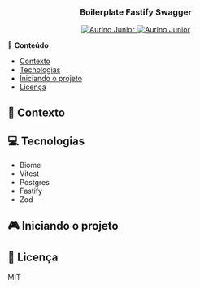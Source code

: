 <div align="center">
   <h3>Boilerplate Fastify Swagger</h3>
</div>

<p align="center">
   <a href="https://www.instagram.com/aurigod97/">
      <img alt="Aurino Junior" src="https://img.shields.io/badge/-aurigod97-0390fc?style=flat&logo=Instagram&logoColor=white&color=blue" />
   </a>
    <a href="https://www.linkedin.com/in/aurino-junior-7718a4158/">
      <img alt="Aurino Junior" src="https://img.shields.io/badge/-Aurino%20Junior-0390fc?style=flat&logo=Linkedin&logoColor=white&color=blue" />
   </a>
</p>

📍 **Conteúdo**

- [Contexto](#blue_book-contexto)
- [Tecnologias](#computer-tecnologias)
- [Iniciando o projeto](#video_game-iniciando-o-projeto)
- [Licença](#page_with_curl-licença)

## :blue_book: Contexto

## :computer: Tecnologias

- Biome
- Vitest
- Postgres
- Fastify
- Zod

## :video_game: Iniciando o projeto

## :page_with_curl: Licença

MIT
